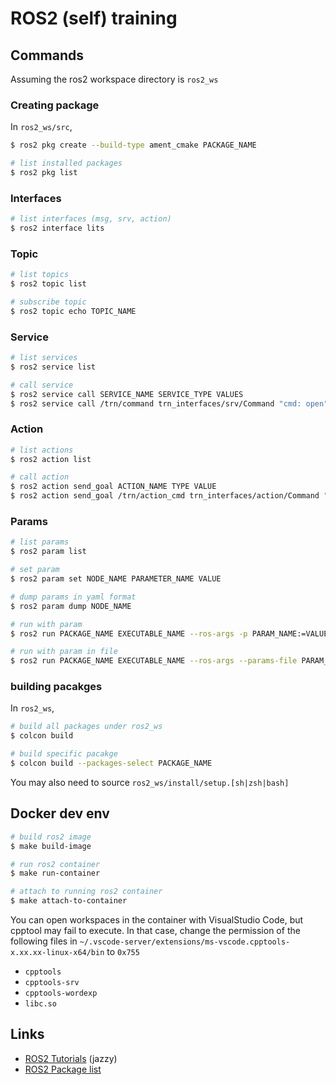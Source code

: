# ROS2 (self) training

## Commands
Assuming the ros2 workspace directory is `ros2_ws`
### Creating package
In `ros2_ws/src`,

```bash
$ ros2 pkg create --build-type ament_cmake PACKAGE_NAME
```

```bash
# list installed packages
$ ros2 pkg list
```

### Interfaces
```bash
# list interfaces (msg, srv, action)
$ ros2 interface lits
```

### Topic
```bash
# list topics
$ ros2 topic list

# subscribe topic
$ ros2 topic echo TOPIC_NAME
```

### Service
```bash
# list services
$ ros2 service list

# call service
$ ros2 service call SERVICE_NAME SERVICE_TYPE VALUES
$ ros2 service call /trn/command trn_interfaces/srv/Command "cmd: open"
```

### Action
```bash
# list actions
$ ros2 action list

# call action
$ ros2 action send_goal ACTION_NAME TYPE VALUE
$ ros2 action send_goal /trn/action_cmd trn_interfaces/action/Command "{cmd: open}" --feedback
```

### Params
```bash
# list params
$ ros2 param list

# set param
$ ros2 param set NODE_NAME PARAMETER_NAME VALUE

# dump params in yaml format
$ ros2 param dump NODE_NAME

# run with param
$ ros2 run PACKAGE_NAME EXECUTABLE_NAME --ros-args -p PARAM_NAME:=VALUE

# run with param in file
$ ros2 run PACKAGE_NAME EXECUTABLE_NAME --ros-args --params-file PARAM_FILE.yml
```

### building pacakges
In `ros2_ws`,
```bash
# build all packages under ros2_ws
$ colcon build

# build specific pacakge
$ colcon build --packages-select PACKAGE_NAME
```

You may also need to source `ros2_ws/install/setup.[sh|zsh|bash]`

## Docker dev env
```bash
# build ros2 image
$ make build-image

# run ros2 container
$ make run-container

# attach to running ros2 container
$ make attach-to-container
```

You can open workspaces in the container with VisualStudio Code,
but cpptool may fail to execute.
In that case, change the permission of the following files in
`~/.vscode-server/extensions/ms-vscode.cpptools-x.xx.xx-linux-x64/bin` to `0x755`

* `cpptools`
* `cpptools-srv`
* `cpptools-wordexp`
* `libc.so`



## Links
* [ROS2 Tutorials](https://docs.ros.org/en/jazzy/Tutorials.html) (jazzy)
* [ROS2 Package list](https://index.ros.org/)
